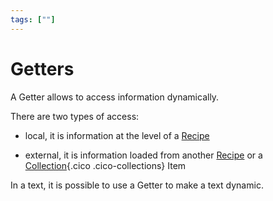 ```yaml
---
tags: [""]
---
```


# Getters

A Getter allows to access information dynamically.

There are two types of access:

- local, it is information at the level of a [Recipe](/concepts/recipes/)

- external, it is information loaded from another [Recipe](/concepts/recipes/) or a [Collection](/concepts/storage/collections/){.cico .cico-collections} Item

In a text, it is possible to use a Getter to make a text dynamic.
